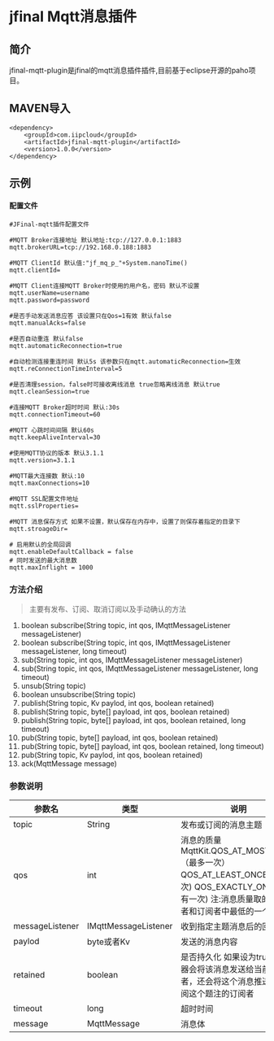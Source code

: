 # jfinal Mqtt消息插件
## 简介
jfinal-mqtt-plugin是jfinal的mqtt消息插件插件,目前基于eclipse开源的paho项目。

## MAVEN导入
```
<dependency>
	<groupId>com.iipcloud</groupId>
	<artifactId>jfinal-mqtt-plugin</artifactId>
	<version>1.0.0</version>
</dependency>
```

## 示例
####  配置文件
```
#JFinal-mqtt插件配置文件

#MQTT Broker连接地址 默认地址:tcp://127.0.0.1:1883
mqtt.brokerURL=tcp://192.168.0.188:1883

#MQTT ClientId 默认值:"jf_mq_p_"+System.nanoTime()
mqtt.clientId=

#MQTT Client连接MQTT Broker时使用的用户名，密码 默认不设置
mqtt.userName=username
mqtt.password=password

#是否手动发送消息应答 该设置只在Qos=1有效 默认false
mqtt.manualAcks=false

#是否自动重连 默认false
mqtt.automaticReconnection=true

#自动检测连接重连时间 默认5s 该参数只在mqtt.automaticReconnection=生效
mqtt.reConnectionTimeInterval=5

#是否清理session，false时可接收离线消息 true忽略离线消息 默认true
mqtt.cleanSession=true

#连接MQTT Broker超时时间 默认:30s
mqtt.connectionTimeout=60

#MQTT 心跳时间间隔 默认60s
mqtt.keepAliveInterval=30

#使用MQTT协议的版本 默认3.1.1
mqtt.version=3.1.1

#MQTT最大连接数 默认:10
mqtt.maxConnections=10

#MQTT SSL配置文件地址
mqtt.sslProperties=

#MQTT 消息保存方式 如果不设置，默认保存在内存中，设置了则保存着指定的目录下
mqtt.stroageDir=

# 启用默认的全局回调
mqtt.enableDefaultCallback = false
# 同时发送的最大消息数
mqtt.maxInflight = 1000
```

### 方法介绍
> 主要有发布、订阅、取消订阅以及手动确认的方法
1. boolean subscribe(String topic, int qos, IMqttMessageListener messageListener)
2. boolean subscribe(String topic, int qos, IMqttMessageListener messageListener, long timeout)
3. sub(String topic, int qos, IMqttMessageListener messageListener)
4. sub(String topic, int qos, IMqttMessageListener messageListener, long timeout)
5. unsub(String topic)
3. boolean unsubscribe(String topic)
4. publish(String topic, Kv paylod, int qos, boolean retained)
5. publish(String topic, byte[] payload, int qos, boolean retained)
6. publish(String topic, byte[] payload, int qos, boolean retained, long timeout)
7. pub(String topic, byte[] payload, int qos, boolean retained)
8. pub(String topic, byte[] payload, int qos, boolean retained, long timeout)
9. pub(String topic, Kv paylod, int qos, boolean retained)
7. ack(MqttMessage message)

### 参数说明

|参数名			|类型					|说明																																				|
|--				|--						|--																																					|
|topic			|String					|发布或订阅的消息主题																																|
|qos			|int					|消息的质量 MqttKit.QOS_AT_MOST_ONCE（最多一次） QOS_AT_LEAST_ONCE(最少一次) QOS_EXACTLY_ONCE(只有一次) 注:消息质量取的是发布者和订阅者中最低的一个	|
|messageListener|IMqttMessageListener	|收到指定主题消息后的回调																															|
|paylod			|byte或者Kv				|发送的消息内容																																		|
|retained		|boolean				|是否持久化 如果设为true 服务器会将该消息发送给当前的订阅者，还会将这个消息推送给新订阅这个题注的订阅者												|
|timeout		|long					| 超时时间																																			|
|message		|MqttMessage			|消息体																																				|



